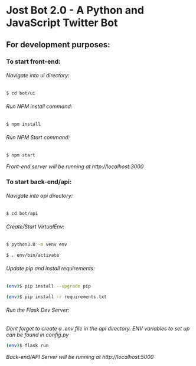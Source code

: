 # Jost Bot 2.0 - A Python and JavaScript Twitter Bot

## For development purposes:
### To start front-end:
###### Navigate into ui directory:
```bash
$ cd bot/ui
```
###### Run NPM install command:
```bash
$ npm install
```
###### Run NPM Start command:
```bash
$ npm start
```
*Front-end server will be running at http://localhost:3000*

### To start back-end/api:
###### Navigate into api directory:

```bash
$ cd bot/api
```

###### Create/Start VirtualEnv:
```bash
$ python3.8 -m venv env
```
```bash
$ . env/bin/activate
```

###### Update pip and install requirements:
```bash
(env)$ pip install --upgrade pip
```
```bash
(env)$ pip install -r requirements.txt
```

###### Run the Flask Dev Server:
*Dont forget to create a .env file in the api directory. ENV variables to set up can be found in config.py*
```bash
(env)$ flask run
```
*Back-end/API Server will be running at http://localhost:5000*
